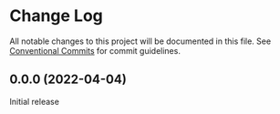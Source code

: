 # Change Log

All notable changes to this project will be documented in this file.
See [Conventional Commits](https://conventionalcommits.org) for commit guidelines.

## 0.0.0 (2022-04-04)

Initial release
